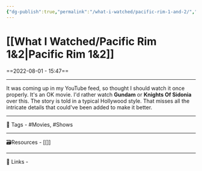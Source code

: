 ```yaml
---
{"dg-publish":true,"permalink":"/what-i-watched/pacific-rim-1-and-2/","dgPassFrontmatter":true,"noteIcon":"1","created":"2023-11-14T21:08:39.647+05:30","updated":"2023-12-12T23:36:19.143+05:30"}
---
```


# [[What I Watched/Pacific Rim 1&2\|Pacific Rim 1&2]]
==2022-08-01 - 15:47==

---
It was coming up in my YouTube feed, so thought I should watch it once properly. It's an OK movie. I'd rather watch **Gundam** or **Knights Of Sidonia** over this. The story is told in a typical Hollywood style. That misses all the intricate details that could've been added to make it better.

---
🧶 Tags - #Movies, #Shows 

---
🗃Resources - [[]]

---
🔗 Links -